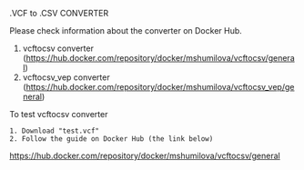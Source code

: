 .VCF to .CSV CONVERTER

Please check information about the converter on Docker Hub.
1. vcftocsv converter (https://hub.docker.com/repository/docker/mshumilova/vcftocsv/general)
2. vcftocsv_vep converter (https://hub.docker.com/repository/docker/mshumilova/vcftocsv_vep/general)

To test vcftocsv converter
   
    1. Download "test.vcf"
    2. Follow the guide on Docker Hub (the link below)
   https://hub.docker.com/repository/docker/mshumilova/vcftocsv/general

    
   





